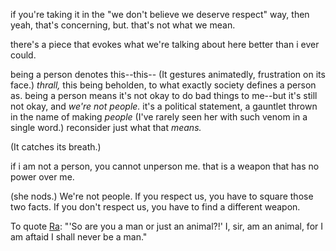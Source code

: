 if you're taking it in the "we don't believe we deserve respect" way, then yeah, that's concerning, but. that's not what we mean.

there's a piece that evokes what we're talking about here better than i ever could.

being a person denotes this--this-- (It gestures animatedly, frustration on its face.) _thrall,_ this being beholden, to what exactly society defines a person as. being a person means it's not okay to do bad things to me--but it's still not okay, and _we're not people._ it's a political statement, a gauntlet thrown in the name of making _people_ (I've rarely seen her with such venom in a single word.) reconsider just what that _means._ 

(It catches its breath.)

if i am not a person, you cannot unperson me. that is a weapon that has no power over me.

(she nods.) We're not people. If you respect us, you have to square those two facts. If you don't respect us, you have to find a different weapon.

To quote [Ra](https://voidgoddess.org/2023/09/26/the-personhood-contract/): "'So are you a man or just an animal?!' I, sir, am an animal, for I am aftaid I shall never be a man." 